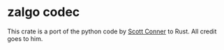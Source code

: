 # zalgo codec

This crate is a port of the python code by [Scott Conner](https://github.com/DaCoolOne/DumbIdeas/tree/main/reddit_ph_compressor) to Rust. All credit goes to him.
